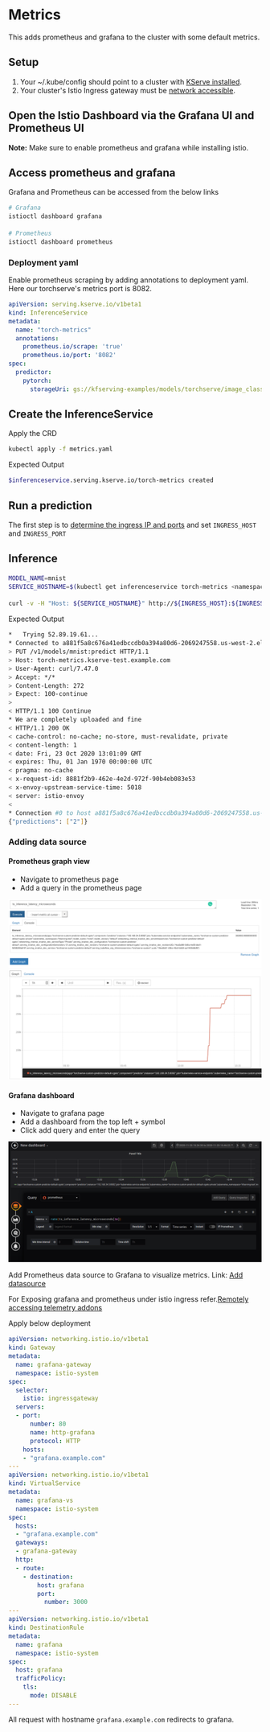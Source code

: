 # Metrics

This adds prometheus and grafana to the cluster with some default metrics.

## Setup

1. Your ~/.kube/config should point to a cluster with [KServe installed](https://github.com/kserve/kserve#installation).
2. Your cluster's Istio Ingress gateway must be [network accessible](https://istio.io/latest/docs/tasks/traffic-management/ingress/ingress-control/).

##  Open the Istio Dashboard via the Grafana UI and Prometheus UI

__**Note:**__ Make sure to enable prometheus and grafana while installing istio.

## Access prometheus and grafana

Grafana and Prometheus can be accessed from the below links

```bash
# Grafana
istioctl dashboard grafana

# Prometheus
istioctl dashboard prometheus
```

### Deployment yaml

Enable prometheus scraping by adding annotations to deployment yaml. Here our torchserve's metrics port is 8082.

```yaml
apiVersion: serving.kserve.io/v1beta1
kind: InferenceService
metadata:
  name: "torch-metrics"
  annotations:
    prometheus.io/scrape: 'true'
    prometheus.io/port: '8082'
spec:
  predictor:
    pytorch:
      storageUri: gs://kfserving-examples/models/torchserve/image_classifier/v1
```

## Create the InferenceService

Apply the CRD

```bash
kubectl apply -f metrics.yaml
```

Expected Output

```bash
$inferenceservice.serving.kserve.io/torch-metrics created
```

## Run a prediction

The first step is to [determine the ingress IP and ports](https://kserve.github.io/website/master/get_started/first_isvc/#4-determine-the-ingress-ip-and-ports) and set `INGRESS_HOST` and `INGRESS_PORT`

## Inference

```bash
MODEL_NAME=mnist
SERVICE_HOSTNAME=$(kubectl get inferenceservice torch-metrics <namespace> -o jsonpath='{.status.url}' | cut -d "/" -f 3)

curl -v -H "Host: ${SERVICE_HOSTNAME}" http://${INGRESS_HOST}:${INGRESS_PORT}/v1/models/${MODEL_NAME}:predict -d @./mnist.json
```

Expected Output

```bash
*   Trying 52.89.19.61...
* Connected to a881f5a8c676a41edbccdb0a394a80d6-2069247558.us-west-2.elb.amazonaws.com (52.89.19.61) port 80 (#0)
> PUT /v1/models/mnist:predict HTTP/1.1
> Host: torch-metrics.kserve-test.example.com
> User-Agent: curl/7.47.0
> Accept: */*
> Content-Length: 272
> Expect: 100-continue
>
< HTTP/1.1 100 Continue
* We are completely uploaded and fine
< HTTP/1.1 200 OK
< cache-control: no-cache; no-store, must-revalidate, private
< content-length: 1
< date: Fri, 23 Oct 2020 13:01:09 GMT
< expires: Thu, 01 Jan 1970 00:00:00 UTC
< pragma: no-cache
< x-request-id: 8881f2b9-462e-4e2d-972f-90b4eb083e53
< x-envoy-upstream-service-time: 5018
< server: istio-envoy
<
* Connection #0 to host a881f5a8c676a41edbccdb0a394a80d6-2069247558.us-west-2.elb.amazonaws.com left intact
{"predictions": ["2"]}
```

### Adding data source

#### Prometheus graph view

* Navigate to prometheus page
* Add a query in the prometheus page

![Add query](./images/prometheus.png)
![Graph](./images/prometheus_graph.png)

#### Grafana dashboard

* Navigate to grafana page
* Add a dashboard from the top left + symbol
* Click add query and enter the query
  
![Add dashboard](./images/grafana.png)

Add Prometheus data source to Grafana to visualize metrics.
Link: [Add datasource](https://prometheus.io/docs/visualization/grafana/)

For Exposing grafana and prometheus under istio ingress refer.[Remotely accessing telemetry addons](https://istio.io/latest/docs/tasks/observability/gateways/)

Apply below deployment

```yaml
apiVersion: networking.istio.io/v1beta1
kind: Gateway
metadata:
  name: grafana-gateway
  namespace: istio-system
spec:
  selector:
    istio: ingressgateway
  servers:
  - port:
      number: 80
      name: http-grafana
      protocol: HTTP
    hosts:
    - "grafana.example.com"
---
apiVersion: networking.istio.io/v1beta1
kind: VirtualService
metadata:
  name: grafana-vs
  namespace: istio-system
spec:
  hosts:
  - "grafana.example.com"
  gateways:
  - grafana-gateway
  http:
  - route:
    - destination:
        host: grafana
        port:
          number: 3000
---
apiVersion: networking.istio.io/v1beta1
kind: DestinationRule
metadata:
  name: grafana
  namespace: istio-system
spec:
  host: grafana
  trafficPolicy:
    tls:
      mode: DISABLE
---
```

All request with hostname `grafana.example.com` redirects to grafana.
